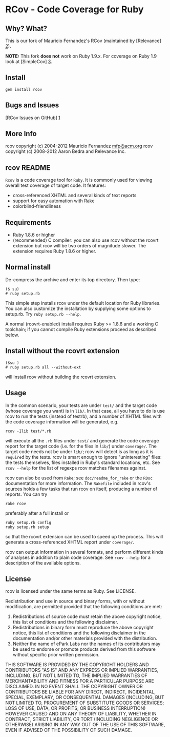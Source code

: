 # RCov - Code Coverage for Ruby

## Why? What?

This is our fork of Mauricio Fernandez's RCov (maintained by [Relevance] [2]).

__NOTE:__ This fork __does not__ work on Ruby 1.9.x.  For coverage on Ruby 1.9 look at [SimpleCov] [3].

## Install

    gem install rcov

## Bugs and Issues

[RCov Issues on GitHub] [1]

  [1]: http://github.com/relevance/rcov/issues/ "RCov Issues"
  [2]: http://thinkrelevance.com "Relevance"
  [3]: https://github.com/colszowka/simplecov

## More Info

rcov copyright (c) 2004-2012 Mauricio Fernandez <mfp@acm.org>
rcov copyright (c) 2008-2012 Aaron Bedra and Relevance Inc.

## rcov README

`Rcov` is a code coverage tool for `Ruby`. It is commonly used for viewing
overall test coverage of target code. It features:

* cross-referenced XHTML and several kinds of text reports
* support for easy automation with Rake
* colorblind-friendliness

## Requirements

* Ruby 1.8.6 or higher
* (recommended) C compiler: you can also use rcov without the rcovrt
  extension but rcov will be two orders of magnitude slower. The
  extension requires Ruby 1.8.6 or higher.

## Normal install

De-compress the archive and enter its top directory.
Then type:

	($ su)
	# ruby setup.rb

This simple step installs rcov under the default location for Ruby
libraries.  You can also customize the installation by supplying some
options to setup.rb.  Try `ruby setup.rb --help`.

A normal (rcovrt-enabled) install requires Ruby >= 1.8.6 and a working
C toolchain; if you cannot compile Ruby extensions proceed as
described below.

## Install without the rcovrt extension

	($su )
	# ruby setup.rb all --without-ext

will install rcov without building the rcovrt extension.
  
## Usage

In the common scenario, your tests are under `test/` and the target code
(whose coverage you want) is in `lib/`. In that case, all you have to do
is use rcov to run the tests (instead of testrb), and a number of
XHTML files with the code coverage information will be generated, e.g.

	rcov -Ilib test/*.rb

will execute all the `.rb` files under `test/` and generate the code
coverage report for the target code (i.e. for the files in `lib/`) under
`coverage/`. The target code needs not be under `lib/`; rcov will detect
is as long as it is `require`d by the tests. rcov is smart enough to
ignore "uninteresting" files: the tests themselves, files installed in
Ruby's standard locations, etc.  See `rcov --help` for the list of
regexps rcov matches filenames against.

rcov can also be used from `Rake`; see `doc/readme_for_rake` or the `RDoc`
documentation for more information.  The `Rakefile` included in rcov's
sources holds a few tasks that run rcov on itself, producing a number
of reports. You can try

	rake rcov

  preferably after a full install or

	ruby setup.rb config
	ruby setup.rb setup

so that the rcovrt extension can be used to speed up the process. This
will generate a cross-referenced XHTML report under `coverage/`.

rcov can output information in several formats, and perform different
kinds of analyses in addition to plain code coverage.  See `rcov --help`
for a description of the available options.

## License

rcov is licensed under the same terms as Ruby. See LICENSE.

Redistribution and use in source and binary forms, with or without
modification, are permitted provided that the following conditions are
met:

1. Redistributions of source code must retain the above copyright
   notice, this list of conditions and the following disclaimer.
2. Redistributions in binary form must reproduce the above copyright
   notice, this list of conditions and the following disclaimer in the
   documentation and/or other materials provided with the distribution.
3. Neither the name of ePark Labs nor the names of its contributors
   may be used to endorse or promote products derived from this software
   without specific prior written permission.

THIS SOFTWARE IS PROVIDED BY THE COPYRIGHT HOLDERS AND CONTRIBUTORS
"AS IS" AND ANY EXPRESS OR IMPLIED WARRANTIES, INCLUDING, BUT NOT
LIMITED TO, THE IMPLIED WARRANTIES OF MERCHANTABILITY AND FITNESS FOR
A PARTICULAR PURPOSE ARE DISCLAIMED. IN NO EVENT SHALL THE COPYRIGHT
OWNER OR CONTRIBUTORS BE LIABLE FOR ANY DIRECT, INDIRECT, INCIDENTAL,
SPECIAL, EXEMPLARY, OR CONSEQUENTIAL DAMAGES (INCLUDING, BUT NOT
LIMITED TO, PROCUREMENT OF SUBSTITUTE GOODS OR SERVICES; LOSS OF USE,
DATA, OR PROFITS; OR BUSINESS INTERRUPTION) HOWEVER CAUSED AND ON ANY
THEORY OF LIABILITY, WHETHER IN CONTRACT, STRICT LIABILITY, OR TORT
(INCLUDING NEGLIGENCE OR OTHERWISE) ARISING IN ANY WAY OUT OF THE USE
OF THIS SOFTWARE, EVEN IF ADVISED OF THE POSSIBILITY OF SUCH DAMAGE.
